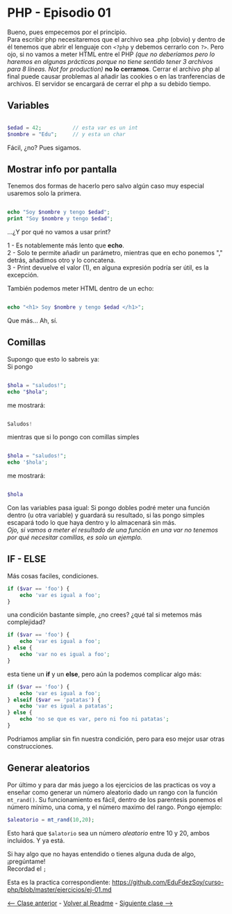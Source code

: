 # PHP - Episodio 01
Bueno, pues empecemos por el principio.  
Para escribir php necesitaremos que el archivo sea .php (obvio) y dentro de él tenemos que abrir el lenguaje con `<?php` y debemos cerrarlo con `?>`. Pero ojo, si no vamos a meter HTML entre el PHP *(que no deberíamos pero lo haremos en algunas prácticas porque no tiene sentido tener 3 archivos para 8 líneas. Not for production)* **no lo cerramos**. Cerrar el archivo php al final puede causar problemas al añadir las cookies o en las tranferencias de archivos. El servidor se encargará de cerrar el php a su debido tiempo.  

## Variables
```php

$edad = 42;          // esta var es un int
$nombre = "Edu";     // y esta un char

```
Fácil, ¿no? Pues sigamos.

## Mostrar info por pantalla

Tenemos dos formas de hacerlo pero salvo algún caso muy especial usaremos solo la primera.

```php

echo "Soy $nombre y tengo $edad";
print "Soy $nombre y tengo $edad";

```

...¿Y por qué no vamos a usar print?  

1 - Es notablemente más lento que **echo**.  
2 - Solo te permite añadir un parámetro, mientras que en echo ponemos "," detrás, añadimos otro y lo concatena.  
3 - Print devuelve el valor (1), en alguna expresión podría ser útil, es la excepción.   

También podemos meter HTML dentro de un echo:

```php

echo "<h1> Soy $nombre y tengo $edad </h1>";

```

Que más... Ah, sí.
## Comillas
Supongo que esto lo sabreis ya:  
Si pongo

```php

$hola = "saludos!";
echo "$hola";

```

me mostrará:

```php

Saludos!

```

mientras que si lo pongo con comillas simples


```php

$hola = "saludos!";
echo '$hola';

```

me mostrará:

```php

$hola

```

Con las variables pasa igual: Si pongo dobles podré meter una función dentro (u otra variable) y guardará su resultado, si las pongo simples escapará todo lo que haya dentro y lo almacenará sin más.  
*Ojo, si vamos a meter el resultado de una función en una var no tenemos por qué necesitar comillas, es solo un ejemplo.*  

## IF - ELSE
Más cosas faciles, condiciones.

```php
if ($var == 'foo') {
    echo 'var es igual a foo';
}
```

una condición bastante simple, ¿no crees? ¿qué tal si metemos más complejidad?

```php
if ($var == 'foo') {
    echo 'var es igual a foo';
} else {
    echo 'var no es igual a foo';
}
```

esta tiene un **if** y un **else**, pero aún la podemos complicar algo más:

```php
if ($var == 'foo') {
    echo 'var es igual a foo';
} elseif ($var == 'patatas') {
    echo 'var es igual a patatas';
} else {
    echo 'no se que es var, pero ni foo ni patatas';
}
```

Podriamos ampliar sin fin nuestra condición, pero para eso mejor usar otras construcciones.  

## Generar aleatorios
Por último y para dar más juego a los ejercicios de las practicas os voy a enseñar como generar un número aleatorio dado un rango con la función `mt_rand()`. Su funcionamiento es fácil, dentro de los parentesis ponemos el número mínimo, una coma, y el número maximo del rango. Pongo ejemplo:  

```php
$aleatorio = mt_rand(10,20);
```

Esto hará que `$alatorio` sea un número *aleatorio* entre 10 y 20, ambos incluidos. Y ya está.  

Si hay algo que no hayas entendido o tienes alguna duda de algo, ¡pregúntame!  
Recordad el `;`  

Esta es la practica correspondiente:
<https://github.com/EduFdezSoy/curso-php/blob/master/ejercicios/ej-01.md>  

[<-- Clase anterior](https://github.com/EduFdezSoy/curso-php/blob/master/guia-ide.md) - [Volver al Readme](https://github.com/EduFdezSoy/curso-php/blob/master/README.md#curso-php) - [Siguiente clase -->](https://github.com/EduFdezSoy/curso-php/blob/master/php-02.md)